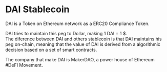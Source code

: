 # DAI Stablecoin

DAI is a Token on  Ethereum network as a ERC20 Compliance Token.

DAI tries to maintain this peg to Dollar, making 1 DAI = 1 $.   
The diference between DAI and others stablecoin is that DAI maintains his peg on-chain, meaning that the value of DAI is derived from a algorithmic decision based on a set of smart contracts.



The company that make DAI is MakerDAO, a power house of Ethereum \#DeFI Movement.


